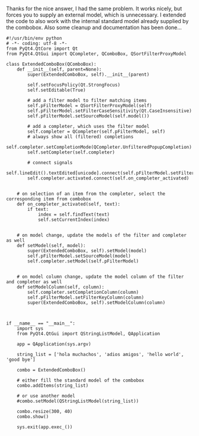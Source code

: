 Thanks for the nice answer, I had the same problem.
It works nicely, but forces you to supply an external model, which is unnecessary.
I extended the code to also work with the internal standard model already supplied by the combobox.
Also some cleanup and documentation has been done...

    #!/usr/bin/env python
    # -*- coding: utf-8 -*-
    from PyQt4.QtCore import Qt
    from PyQt4.QtGui import QCompleter, QComboBox, QSortFilterProxyModel
    
    class ExtendedComboBox(QComboBox):
        def __init__(self, parent=None):
            super(ExtendedComboBox, self).__init__(parent)
    
            self.setFocusPolicy(Qt.StrongFocus)
            self.setEditable(True)
    
            # add a filter model to filter matching items
            self.pFilterModel = QSortFilterProxyModel(self)
            self.pFilterModel.setFilterCaseSensitivity(Qt.CaseInsensitive)
            self.pFilterModel.setSourceModel(self.model())
    
            # add a completer, which uses the filter model
            self.completer = QCompleter(self.pFilterModel, self)
            # always show all (filtered) completions
            self.completer.setCompletionMode(QCompleter.UnfilteredPopupCompletion)
            self.setCompleter(self.completer)
    
            # connect signals
            self.lineEdit().textEdited[unicode].connect(self.pFilterModel.setFilterFixedString)
            self.completer.activated.connect(self.on_completer_activated)
    
    
        # on selection of an item from the completer, select the corresponding item from combobox 
        def on_completer_activated(self, text):
            if text:
                index = self.findText(text)
                self.setCurrentIndex(index)
    
    
        # on model change, update the models of the filter and completer as well 
        def setModel(self, model):
            super(ExtendedComboBox, self).setModel(model)
            self.pFilterModel.setSourceModel(model)
            self.completer.setModel(self.pFilterModel)
    
    
        # on model column change, update the model column of the filter and completer as well
        def setModelColumn(self, column):
            self.completer.setCompletionColumn(column)
            self.pFilterModel.setFilterKeyColumn(column)
            super(ExtendedComboBox, self).setModelColumn(column)
    
    
    
    if __name__ == "__main__":
        import sys
        from PyQt4.QtGui import QStringListModel, QApplication
    
        app = QApplication(sys.argv)
    
        string_list = ['hola muchachos', 'adios amigos', 'hello world', 'good bye']
    
        combo = ExtendedComboBox()
    
        # either fill the standard model of the combobox
        combo.addItems(string_list)
    
        # or use another model
        #combo.setModel(QStringListModel(string_list))
    
        combo.resize(300, 40)
        combo.show()
    
        sys.exit(app.exec_())
